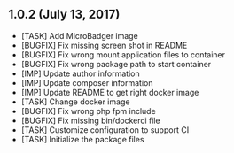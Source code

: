 ## 1.0.2 (July 13, 2017)
- [TASK]   Add MicroBadger image
- [BUGFIX] Fix missing screen shot in README
- [BUGFIX] Fix wrong mount application files to container
- [BUGFIX] Fix wrong package path to start container
- [IMP]    Update author information
- [IMP]    Update composer information
- [IMP]    Update README to get right docker image
- [TASK]   Change docker image
- [BUGFIX] Fix wrong php fpm include
- [BUGFIX] Fix missing bin/dockerci file
- [TASK]   Customize configuration to support CI
- [TASK]   Initialize the package files
